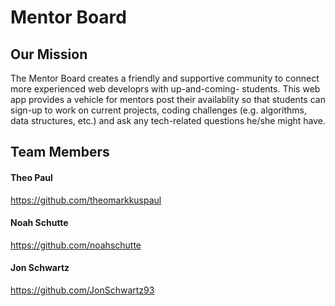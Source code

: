 # Mentor Board
## Our Mission

The Mentor Board creates a friendly and supportive community to connect more experienced web developrs with up-and-coming- students. This web app provides a vehicle for mentors post their availablity so that students can sign-up to work on current projects, coding challenges (e.g. algorithms, data structures, etc.) and ask any tech-related questions he/she might have.

## Team Members

#### Theo Paul
https://github.com/theomarkkuspaul

#### Noah Schutte
https://github.com/noahschutte

#### Jon Schwartz
https://github.com/JonSchwartz93
